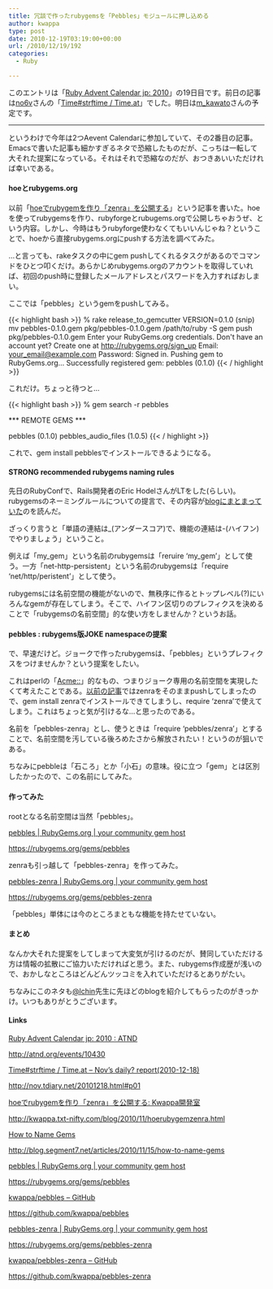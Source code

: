 ```yaml
---
title: 冗談で作ったrubygemsを「Pebbles」モジュールに押し込める
author: kwappa
type: post
date: 2010-12-19T03:19:00+00:00
url: /2010/12/19/192
categories:
  - Ruby

---
```

このエントリは「<a target="_blank" href="http://atnd.org/events/10430">Ruby Advent Calendar jp: 2010</a>」の19日目です。前日の記事は<a target="_blank" href="http://twitter.com/no6v">no6v</a>さんの「<a target="_blank" href="http://nov.tdiary.net/20101218.html#p01">Time#strftime / Time.at</a>」でした。明日は<a target="_blank" href="http://iddy.jp/profile/m-kawato/">m_kawato</a>さんの予定です。

* * *

というわけで今年は2つAevent Calendarに参加していて、その2番目の記事。Emacsで書いた記事も細かすぎるネタで恐縮したものだが、こっちは一転して大それた提案になっている。それはそれで恐縮なのだが、おつきあいいただければ幸いである。

#### hoeとrubygems.org

以前「<a target="_blank" href="http://kwappa.txt-nifty.com/blog/2010/11/hoerubygemzenra.html">hoeでrubygemを作り「zenra」を公開する</a>」という記事を書いた。hoeを使ってrubygemsを作り、rubyforgeとrubugems.orgで公開しちゃおうぜ、という内容。しかし、今時はもうrubyforge使わなくてもいいんじゃね？ということで、hoeから直接rubygems.orgにpushする方法を調べてみた。

…と言っても、rakeタスクの中にgem pushしてくれるタスクがあるのでコマンドをひとつ叩くだけ。あらかじめrubygems.orgのアカウントを取得していれば、初回のpush時に登録したメールアドレスとパスワードを入力すればおしまい。

ここでは「pebbles」というgemをpushしてみる。

<!--more-->

{{< highlight bash >}}
% rake release_to_gemcutter VERSION=0.1.0
(snip)
mv pebbles-0.1.0.gem pkg/pebbles-0.1.0.gem
/path/to/ruby -S gem push pkg/pebbles-0.1.0.gem
Enter your RubyGems.org credentials.
Don't have an account yet? Create one at http://rubygems.org/sign_up
   Email:   your_email@example.com
Password:
Signed in.
Pushing gem to RubyGems.org...
Successfully registered gem: pebbles (0.1.0)
{{< / highlight >}}

これだけ。ちょっと待つと…


{{< highlight bash >}}
% gem search -r pebbles

*** REMOTE GEMS ***

pebbles (0.1.0)
pebbles_audio_files (1.0.5)
{{< / highlight >}}

これで、gem install pebblesでインストールできるようになる。

#### STRONG recommended rubygems naming rules

先日のRubyConfで、Rails開発者のEric HodelさんがLTをした(らしい)。rubygemsのネーミングルールについての提言で、その内容が<a target="_blank" href="http://blog.segment7.net/articles/2010/11/15/how-to-name-gems">blogにまとまっていた</a>のを読んだ。

ざっくり言うと「単語の連結は_(アンダースコア)で、機能の連結は-(ハイフン)でやりましょう」ということ。

例えば「my\_gem」という名前のrubygemsは「reruire &#8216;my\_gem&#8217;」として使う。一方「net-http-persistent」という名前のrubygemsは「require &#8216;net/http/peristent&#8217;」として使う。

rubygemsには名前空間の機能がないので、無秩序に作るとトップレベル(?)にいろんなgemが存在してしまう。そこで、ハイフン区切りのプレフィクスを決めることで「rubygemsの名前空間」的な使い方をしませんか？というお話。

#### pebbles : rubygems版JOKE namespaceの提案

で、早速だけど。ジョークで作ったrubygemsは、「pebbles」というプレフィクスをつけませんか？という提案をしたい。

これはperlの「<a target="_blank" href="http://e8y.net/mag/010-acme-bleach/">Acme::</a>」的なもの、つまりジョーク専用の名前空間を実現したくて考えたことである。<a target="_blank" href="http://kwappa.txt-nifty.com/blog/2010/11/hoerubygemzenra.html">以前の記事</a>ではzenraをそのままpushしてしまったので、gem install zenraでインストールできてしまうし、require &#8216;zenra&#8217;で使えてしまう。これはちょっと気が引けるな…と思ったのである。

名前を「pebbles-zenra」とし、使うときは「require &#8216;pebbles/zenra&#8217;」とすることで、名前空間を汚している後ろめたさから解放されたい！というのが狙いである。

ちなみにpebbleは「石ころ」とか「小石」の意味。役に立つ「gem」とは区別したかったので、この名前にしてみた。

#### 作ってみた

rootとなる名前空間は当然「pebbles」。

<a target="_blank" href="https://rubygems.org/gems/pebbles">pebbles | RubyGems.org | your community gem host</a>
  
https://rubygems.org/gems/pebbles

zenraも引っ越して「pebbles-zenra」を作ってみた。

<a target="_blank" href="https://rubygems.org/gems/pebbles-zenra">pebbles-zenra | RubyGems.org | your community gem host</a>
  
https://rubygems.org/gems/pebbles-zenra

「pebbles」単体には今のところまともな機能を持たせていない。

#### まとめ

なんか大それた提案をしてしまって大変気が引けるのだが、賛同していただける方は情報の拡散にご協力いただければと思う。また、rubygems作成歴が浅いので、おかしなところはどんどんツッコミを入れていただけるとありがたい。

ちなみにこのネタも<a target="_blank" href="http://twitter.com/lchin">@lchin</a>先生に先ほどのblogを紹介してもらったのがきっかけ。いつもありがとうございます。

#### Links

<a target="_blank" href="http://atnd.org/events/10430">Ruby Advent Calendar jp: 2010 : ATND</a>
  
http://atnd.org/events/10430

<a target="_blank" href="http://nov.tdiary.net/20101218.html#p01">Time#strftime / Time.at &#8211; Nov&#8217;s daily? report(2010-12-18)</a>
  
http://nov.tdiary.net/20101218.html#p01

<a target="_blank" href="http://kwappa.txt-nifty.com/blog/2010/11/hoerubygemzenra.html">hoeでrubygemを作り「zenra」を公開する: Kwappa開発室</a>
  
http://kwappa.txt-nifty.com/blog/2010/11/hoerubygemzenra.html

<a target="_blank" href="http://blog.segment7.net/articles/2010/11/15/how-to-name-gems">How to Name Gems</a>
  
http://blog.segment7.net/articles/2010/11/15/how-to-name-gems

<a target="_blank" href="https://rubygems.org/gems/pebbles">pebbles | RubyGems.org | your community gem host</a>
  
https://rubygems.org/gems/pebbles

<a target="_blank" href="https://github.com/kwappa/pebbles">kwappa/pebbles &#8211; GitHub</a>
  
https://github.com/kwappa/pebbles

<a target="_blank" href="https://rubygems.org/gems/pebbles-zenra">pebbles-zenra | RubyGems.org | your community gem host</a>
  
https://rubygems.org/gems/pebbles-zenra

<a target="_blank" href="https://github.com/kwappa/pebbles-zenra">kwappa/pebbles-zenra &#8211; GitHub</a>
  
https://github.com/kwappa/pebbles-zenra
